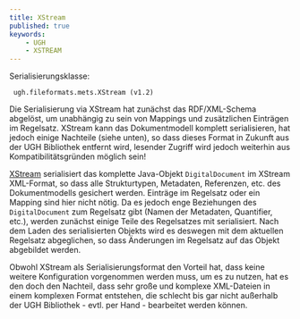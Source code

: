 ```yaml
---
title: XStream
published: true
keywords:
    - UGH
    - XSTREAM
---
```


Serialisierungsklasse:

```text
 ugh.fileformats.mets.XStream (v1.2)
```

Die Serialisierung via XStream hat zunächst das RDF/XML-Schema abgelöst, um unabhängig zu sein von Mappings und zusätzlichen Einträgen im Regelsatz. XStream kann das Dokumentmodell komplett serialisieren, hat jedoch einige Nachteile (siehe unten), so dass dieses Format in Zukunft aus der UGH Bibliothek entfernt wird, lesender Zugriff wird jedoch weiterhin aus Kompatibilitätsgründen möglich sein!

[XStream](http://xstream.codehaus.org/) serialisiert das komplette Java-Objekt `DigitalDocument` im XStream XML-Format, so dass alle Strukturtypen, Metadaten, Referenzen, etc. des Dokumentmodells gesichert werden. Einträge im Regelsatz oder ein Mapping sind hier nicht nötig. Da es jedoch enge Beziehungen des `DigitalDocument` zum Regelsatz gibt (Namen der Metadaten, Quantifier, etc.), werden zunächst einige Teile des Regelsatzes mit serialisiert. Nach dem Laden des serialisierten Objekts wird es deswegen mit dem aktuellen Regelsatz abgeglichen, so dass Änderungen im Regelsatz auf das Objekt abgebildet werden.

Obwohl XStream als Serialisierungsformat den Vorteil hat, dass keine weitere Konfiguration vorgenommen werden muss, um es zu nutzen, hat es den doch den Nachteil, dass sehr große und komplexe XML-Dateien in einem komplexen Format entstehen, die schlecht bis gar nicht außerhalb der UGH Bibliothek - evtl. per Hand - bearbeitet werden können.

